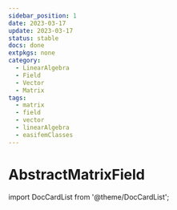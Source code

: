```yaml
---
sidebar_position: 1
date: 2023-03-17
update: 2023-03-17
status: stable
docs: done
extpkgs: none
category:
  - LinearAlgebra
  - Field
  - Vector
  - Matrix
tags:
  - matrix
  - field
  - vector
  - linearAlgebra
  - easifemClasses
---
```


# AbstractMatrixField

import DocCardList from '@theme/DocCardList';

<DocCardList />

